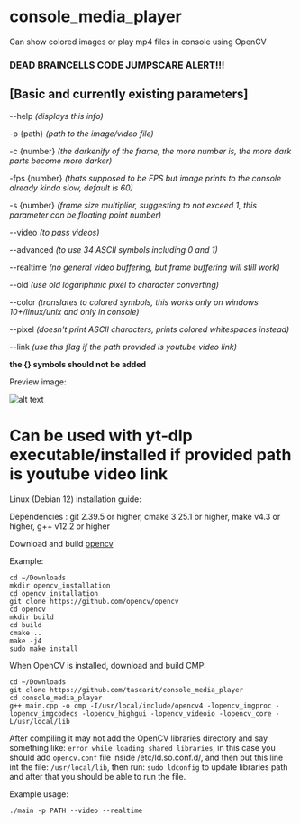 # console_media_player
Can show colored images or play mp4 files in console using OpenCV

### DEAD BRAINCELLS CODE JUMPSCARE ALERT!!!

## [Basic and currently existing parameters]

--help *(displays this info)*

-p {path} *(path to the image/video file)*

-c {number} *(the darkenify of the frame, the more number is, the more dark parts become more darker)*

-fps {number} *(thats supposed to be FPS but image prints to the console already kinda slow, default is 60)*

-s {number} *(frame size multiplier, suggesting to not exceed 1, this parameter can be floating point number)*

--video *(to pass videos)*

--advanced *(to use 34 ASCII symbols including 0 and 1)*

--realtime *(no general video buffering, but frame buffering will still work)*

--old *(use old logariphmic pixel to character converting)*

--color *(translates to colored symbols, this works only on windows 10+/linux/unix and only in console)*

--pixel *(doesn't print ASCII characters, prints colored whitespaces instead)*

--link *(use this flag if the path provided is youtube video link)*

**the {} symbols should not be added**

Preview image:

![alt text](https://i.imgur.com/nAapd2R.jpeg)


# Can be used with yt-dlp executable/installed if provided path is youtube video link

Linux (Debian 12) installation guide:

Dependencies : git 2.39.5 or higher, cmake 3.25.1 or higher, make v4.3 or higher, g++ v12.2 or higher  

Download and build [opencv](https://github.com/opencv/opencv)

Example:
```
cd ~/Downloads
mkdir opencv_installation
cd opencv_installation
git clone https://github.com/opencv/opencv
cd opencv
mkdir build
cd build
cmake ..
make -j4
sudo make install
```

When OpenCV is installed, download and build CMP:

```
cd ~/Downloads
git clone https://github.com/tascarit/console_media_player
cd console_media_player
g++ main.cpp -o cmp -I/usr/local/include/opencv4 -lopencv_imgproc -lopencv_imgcodecs -lopencv_highgui -lopencv_videoio -lopencv_core -L/usr/local/lib
```

After compiling it may not add the OpenCV libraries directory and say something like: `error while loading shared libraries`, in this case you should add `opencv.conf` file inside /etc/ld.so.conf.d/, and then put this line int the file: `/usr/local/lib`, then run: `sudo ldconfig` to update libraries path and after that you should be able to run the file.

Example usage:

```
./main -p PATH --video --realtime
```
